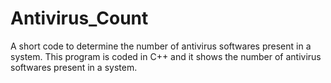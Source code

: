 # Antivirus_Count
A short code to determine the number of antivirus softwares present in a system.
This program is coded in C++ and it shows the number of antivirus softwares present in a system.
